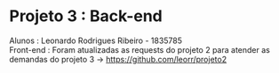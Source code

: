 # Projeto 3 : Back-end
Alunos : Leonardo Rodrigues Ribeiro - 1835785</br>
Front-end : Foram atualizadas as requests do projeto 2 para atender as demandas do projeto 3 -> https://github.com/leorr/projeto2
